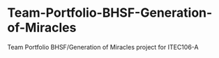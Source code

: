 # Team-Portfolio-BHSF-Generation-of-Miracles
Team Portfolio BHSF/Generation of Miracles project for ITEC106-A

